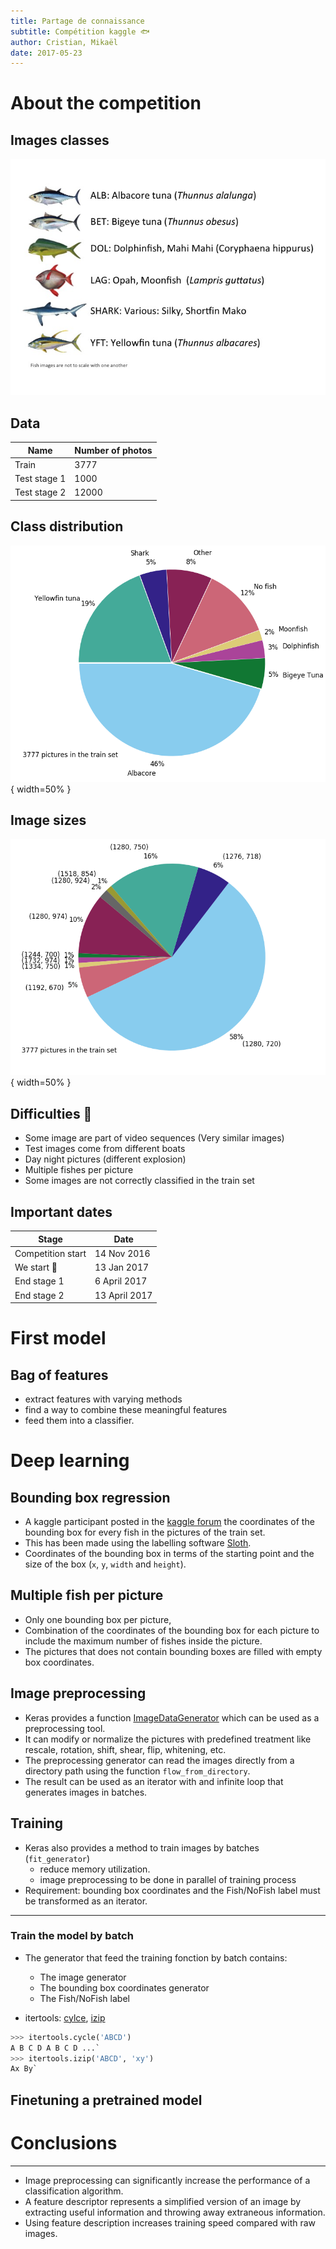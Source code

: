 ```yaml
---
title: Partage de connaissance
subtitle: Compétition kaggle 🐟 
author: Cristian, Mikaël
date: 2017-05-23
---
```


# About the competition

## Images classes

![](images/fish_classes.jpeg)

## Data

Name | Number of photos
---|---
Train | 3777
Test stage 1 | 1000
Test stage 2 | 12000

## Class distribution

![](images/Distribution.png){ width=50% }

## Image sizes

![](images/Images_sizes.png){ width=50% }

## Difficulties 💪

* Some image are part of video sequences (Very similar images)
* Test images come from different boats
* Day night pictures (different explosion)
* Multiple fishes per picture
* Some images are not correctly classified in the train set

## Important dates

Stage | Date 
---|---
Competition start | 14 Nov 2016
We start 🎉 | 13 Jan  2017
End stage 1 | 6 April 2017
End stage 2 | 13 April 2017

# First model

## Bag of features

* extract features with varying methods 
* find a way to combine these meaningful features
* feed them into a classifier.

# Deep learning

## Bounding box regression

* A kaggle participant posted in the [kaggle forum](https://www.kaggle.com/c/the-nature-conservancy-fisheries-monitoring/discussion/25902) the coordinates of the bounding box for every fish in the pictures of the train set.
* This has been made using the labelling software [Sloth](https://github.com/cvhciKIT/sloth).
* Coordinates of the bounding box in terms of the starting point and the size of the box (`x`, `y`, `width` and `height`).

## Multiple fish per picture

* Only one bounding box per picture,
* Combination of the coordinates of the bounding box for each picture to include
the maximum number of fishes inside the picture.
* The pictures that does not contain bounding boxes are filled with empty box coordinates.

## Image preprocessing

* Keras provides a function
  [ImageDataGenerator](https://keras.io/preprocessing/image/) which can be used
as a preprocessing tool.
* It can modify or normalize the pictures with predefined treatment like
  rescale, rotation, shift, shear, flip, whitening, etc.
* The preprocessing generator can read the images directly from a directory
  path using the function `flow_from_directory`.
* The result can be used as an iterator with and infinite loop that generates
  images in batches.


## Training

* Keras also provides a method to train images by batches (`fit_generator`)
    * reduce memory utilization.
    * image preprocessing to be done in parallel of training process
* Requirement: bounding box coordinates and the Fish/NoFish label must be
   transformed as an iterator.  


---

### Train the model by batch 

* The generator that feed the training fonction by batch contains: 
    * The image generator
    * The bounding box coordinates generator 
    * The Fish/NoFish label

* itertools: [cylce](https://docs.python.org/2/library/itertools.html#itertools.cycle), [izip](https://docs.python.org/2/library/itertools.html#itertools.izip) 

```python
>>> itertools.cycle('ABCD') 
A B C D A B C D ...`
>>> itertools.izip('ABCD', 'xy') 
Ax By`
```

## Finetuning a pretrained model


# Conclusions

-------------

- Image preprocessing can significantly increase the performance of a
  classification algorithm.
- A feature descriptor represents a simplified version of an image by
  extracting useful information and throwing away extraneous information.
- Using feature description increases training speed compared with raw images.
